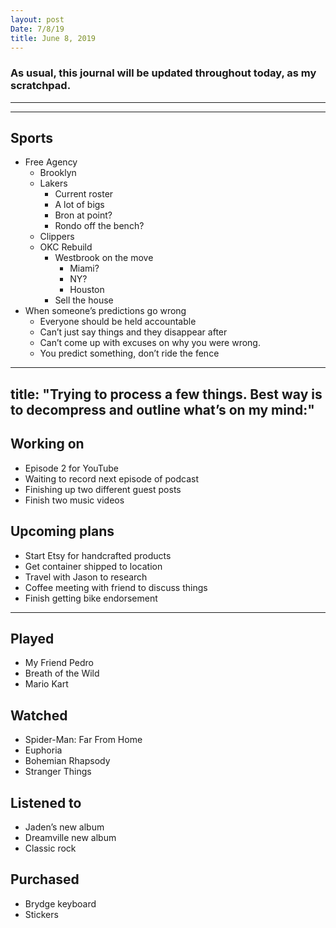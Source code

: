 ```yaml
---
layout: post
Date: 7/8/19
title: June 8, 2019
---
```


### As usual, this journal will be updated throughout today, as my scratchpad.

---- 









---- 

## Sports

- Free Agency
	- Brooklyn
	- Lakers
		- Current roster
		- A lot of bigs
		- Bron at point?
		- Rondo off the bench?
	- Clippers
	- OKC Rebuild
		- Westbrook on the move
			- Miami?
			- NY?
			- Houston
		- Sell the house
- When someone’s predictions go wrong
	- Everyone should be held accountable
	- Can’t just say things and they disappear after
	- Can’t come up with excuses on why you were wrong.
	- You predict something, don’t ride the fence

---- 

title: "Trying to process a few things. Best way is to decompress and outline what’s on my mind:"
---

## Working on

- Episode 2 for YouTube
- Waiting to record next episode of podcast
- Finishing up two different guest posts
- Finish two music videos

## Upcoming plans

- Start Etsy for handcrafted products
- Get container shipped to location
- Travel with Jason to research
- Coffee meeting with friend to discuss things
- Finish getting bike endorsement

---- 

## Played

- My Friend Pedro
- Breath of the Wild
- Mario Kart

## Watched

- Spider-Man: Far From Home
- Euphoria
- Bohemian Rhapsody
- Stranger Things

## Listened to

- Jaden’s new album
- Dreamville new album
- Classic rock

## Purchased

- Brydge keyboard
- Stickers